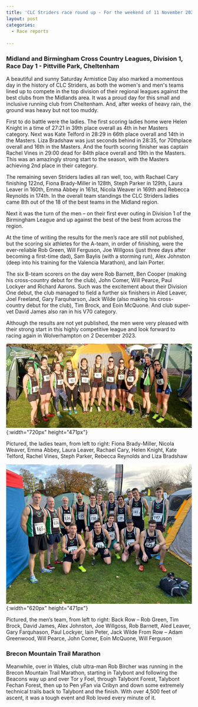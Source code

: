 ```yaml
---
title: 'CLC Striders race round up - For the weekend of 11 November 2023'
layout: post
categories:
  - Race reports

---
```


### Midland and Birmingham Cross Country Leagues, Division 1, Race Day 1 - Pittville Park, Cheltenham

A beautiful and sunny Saturday Armistice Day also marked a momentous day in the history of CLC Striders, as both the women's and men's teams lined up to compete in the top division of their regional leagues against the best clubs from the Midlands area. It was a proud day for this small and inclusive running club from Cheltenham. And, after weeks of heavy rain, the ground was heavy but not too muddy. 

First to do battle were the ladies. The first scoring ladies home were Helen Knight in a time of 27:21 in 39th place overall as 4th in her Masters category. Next was Kate Telford in 28:29 in 66th place overall and 14th in the Masters. Liza Bradshaw was just seconds behind in 28:35, for 70thplace  overall and 16th in the Masters. And the fourth scoring finisher was captain Rachel Vines in 29:00 dead for 84th place overall and 19th in the Masters. This was an amazingly strong start to the season, with the Masters achieving 2nd place in their category.

The remaining seven Striders ladies all ran well, too, with Rachael Cary finishing 122nd, Fiona Brady-Miller in 128th, Steph Parker in 129th, Laura Leaver in 160th, Emma Abbey in 161st, Nicola Weaver in 169th and Rebecca Reynolds in 174th. In the overall team standings the CLC Striders ladies came 8th out of the 18 of the best teams in the Midland region.

Next it was the turn of the men – on their first ever outing in Division 1 of the Birmingham League and up against the best of the best from across the region.

At the time of writing the results for the men’s race are still not published, but the scoring six athletes for the A-team, in order of finishing, were the ever-reliable Rob Green, Will Ferguson, Joe Willgoss (just three days after becoming a first-time dad), Sam Baylis (with a storming run), Alex Johnston (deep into his training for the Valencia Marathon), and Iain Porter.

The six B-team scorers on the day were Rob Barnett, Ben Cooper (making his cross-country debut for the club), John Comer, Will Pearce, Paul Lockyer and Richard Aarons. Such was the excitement about their Division One debut, the club managed to field a further six finishers in Aled Leaver, Joel Freeland, Gary Farquharson, Jack Wilde (also making his cross-country debut for the club), Tim Brock, and Eoin McQuone. And club super-vet David James also ran in his V70 category.

Although the results are not yet published, the men were very pleased with their strong start in this highly competitive league and look forward to racing again in Wolverhampton on 2 December 2023.

![Ladies XC team](/images/2023/11/2023-11-13-Ladies-XC.jpg "Ladies XC"){:width="720px" height="471px"}

Pictured, the ladies team, from left to right: Fiona Brady-Miller, Nicola Weaver, Emma Abbey, Laura Leaver, Rachael Cary, Helen Knight, Kate Telford, Rachel Vines, Steph Parker, Rebecca Reynolds and Liza Bradshaw

![Mens XC team](/images/2023/11/2023-11-13-Mens-XC.jpg "Mens XC"){:width="620px" height="471px"}

Pictured, the men’s team, from left to right: 
Back Row – Rob Green, Tim Brock, David James, Alex Johnston, Joe Willgoss, Rob Barnett, Aled Leaver, Gary Farquhason, Paul Lockyer, Iain Peter, Jack Wilde
From Row – Adam Greenwood, Will Pearce, John Comer, Eoin McQuone, Will Ferguson 

### Brecon Mountain Trail Marathon

Meanwhile, over in Wales, club ultra-man Rob Bircher was running in the Brecon Mountain Trail Marathon, starting in Talybont and following the Beacons way up and over Tor y Foel, through Talybont Forest, Talybont Fechan Forest, then up to Pen yFan via Cribyn and down some extremely technical trails back to Talybont and the finish. With over 4,500 feet of ascent, it was a tough event and Rob loved every minute of it.
